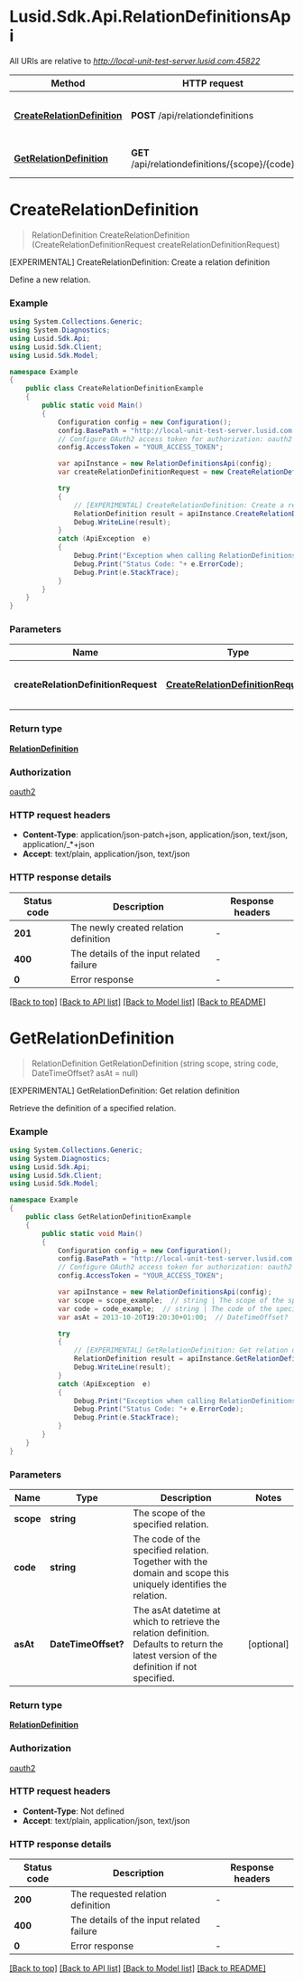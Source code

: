 # Lusid.Sdk.Api.RelationDefinitionsApi

All URIs are relative to *http://local-unit-test-server.lusid.com:45822*

Method | HTTP request | Description
------------- | ------------- | -------------
[**CreateRelationDefinition**](RelationDefinitionsApi.md#createrelationdefinition) | **POST** /api/relationdefinitions | [EXPERIMENTAL] CreateRelationDefinition: Create a relation definition
[**GetRelationDefinition**](RelationDefinitionsApi.md#getrelationdefinition) | **GET** /api/relationdefinitions/{scope}/{code} | [EXPERIMENTAL] GetRelationDefinition: Get relation definition


<a name="createrelationdefinition"></a>
# **CreateRelationDefinition**
> RelationDefinition CreateRelationDefinition (CreateRelationDefinitionRequest createRelationDefinitionRequest)

[EXPERIMENTAL] CreateRelationDefinition: Create a relation definition

Define a new relation.

### Example
```csharp
using System.Collections.Generic;
using System.Diagnostics;
using Lusid.Sdk.Api;
using Lusid.Sdk.Client;
using Lusid.Sdk.Model;

namespace Example
{
    public class CreateRelationDefinitionExample
    {
        public static void Main()
        {
            Configuration config = new Configuration();
            config.BasePath = "http://local-unit-test-server.lusid.com:45822";
            // Configure OAuth2 access token for authorization: oauth2
            config.AccessToken = "YOUR_ACCESS_TOKEN";

            var apiInstance = new RelationDefinitionsApi(config);
            var createRelationDefinitionRequest = new CreateRelationDefinitionRequest(); // CreateRelationDefinitionRequest | The definition of the new relation.

            try
            {
                // [EXPERIMENTAL] CreateRelationDefinition: Create a relation definition
                RelationDefinition result = apiInstance.CreateRelationDefinition(createRelationDefinitionRequest);
                Debug.WriteLine(result);
            }
            catch (ApiException  e)
            {
                Debug.Print("Exception when calling RelationDefinitionsApi.CreateRelationDefinition: " + e.Message );
                Debug.Print("Status Code: "+ e.ErrorCode);
                Debug.Print(e.StackTrace);
            }
        }
    }
}
```

### Parameters

Name | Type | Description  | Notes
------------- | ------------- | ------------- | -------------
 **createRelationDefinitionRequest** | [**CreateRelationDefinitionRequest**](CreateRelationDefinitionRequest.md)| The definition of the new relation. | 

### Return type

[**RelationDefinition**](RelationDefinition.md)

### Authorization

[oauth2](../README.md#oauth2)

### HTTP request headers

 - **Content-Type**: application/json-patch+json, application/json, text/json, application/_*+json
 - **Accept**: text/plain, application/json, text/json


### HTTP response details
| Status code | Description | Response headers |
|-------------|-------------|------------------|
| **201** | The newly created relation definition |  -  |
| **400** | The details of the input related failure |  -  |
| **0** | Error response |  -  |

[[Back to top]](#) [[Back to API list]](../README.md#documentation-for-api-endpoints) [[Back to Model list]](../README.md#documentation-for-models) [[Back to README]](../README.md)

<a name="getrelationdefinition"></a>
# **GetRelationDefinition**
> RelationDefinition GetRelationDefinition (string scope, string code, DateTimeOffset? asAt = null)

[EXPERIMENTAL] GetRelationDefinition: Get relation definition

Retrieve the definition of a specified relation.

### Example
```csharp
using System.Collections.Generic;
using System.Diagnostics;
using Lusid.Sdk.Api;
using Lusid.Sdk.Client;
using Lusid.Sdk.Model;

namespace Example
{
    public class GetRelationDefinitionExample
    {
        public static void Main()
        {
            Configuration config = new Configuration();
            config.BasePath = "http://local-unit-test-server.lusid.com:45822";
            // Configure OAuth2 access token for authorization: oauth2
            config.AccessToken = "YOUR_ACCESS_TOKEN";

            var apiInstance = new RelationDefinitionsApi(config);
            var scope = scope_example;  // string | The scope of the specified relation.
            var code = code_example;  // string | The code of the specified relation. Together with the domain and scope this uniquely              identifies the relation.
            var asAt = 2013-10-20T19:20:30+01:00;  // DateTimeOffset? | The asAt datetime at which to retrieve the relation definition. Defaults to return              the latest version of the definition if not specified. (optional) 

            try
            {
                // [EXPERIMENTAL] GetRelationDefinition: Get relation definition
                RelationDefinition result = apiInstance.GetRelationDefinition(scope, code, asAt);
                Debug.WriteLine(result);
            }
            catch (ApiException  e)
            {
                Debug.Print("Exception when calling RelationDefinitionsApi.GetRelationDefinition: " + e.Message );
                Debug.Print("Status Code: "+ e.ErrorCode);
                Debug.Print(e.StackTrace);
            }
        }
    }
}
```

### Parameters

Name | Type | Description  | Notes
------------- | ------------- | ------------- | -------------
 **scope** | **string**| The scope of the specified relation. | 
 **code** | **string**| The code of the specified relation. Together with the domain and scope this uniquely              identifies the relation. | 
 **asAt** | **DateTimeOffset?**| The asAt datetime at which to retrieve the relation definition. Defaults to return              the latest version of the definition if not specified. | [optional] 

### Return type

[**RelationDefinition**](RelationDefinition.md)

### Authorization

[oauth2](../README.md#oauth2)

### HTTP request headers

 - **Content-Type**: Not defined
 - **Accept**: text/plain, application/json, text/json


### HTTP response details
| Status code | Description | Response headers |
|-------------|-------------|------------------|
| **200** | The requested relation definition |  -  |
| **400** | The details of the input related failure |  -  |
| **0** | Error response |  -  |

[[Back to top]](#) [[Back to API list]](../README.md#documentation-for-api-endpoints) [[Back to Model list]](../README.md#documentation-for-models) [[Back to README]](../README.md)

